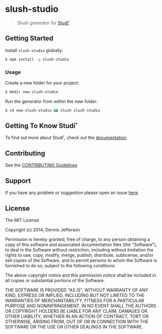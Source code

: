 # slush-studio 

> Slush generator for [Studi˚](https://github.com/djfrsn/gulp-studio)


## Getting Started

Install `slush-studio` globally:

```bash
$ npm install -g slush-studio
```

### Usage

Create a new folder for your project:

```bash
$ mkdir new-slush-studio
```

Run the generator from within the new folder:

```bash
$ cd new-slush-studio && slush slush-studio
```

## Getting To Know Studi˚

To find out more about Studi˚, check out the [documentation](https://github.com/djfrsn/studio).

## Contributing

See the [CONTRIBUTING Guidelines](https://github.com/djfsn/slush-studio/blob/master/CONTRIBUTING.md)

## Support
If you have any problem or suggestion please open an issue [here](https://github.com/djfsn/slush-studio/issues).

## License 

The MIT License

Copyright (c) 2014, Dennis Jefferson

Permission is hereby granted, free of charge, to any person
obtaining a copy of this software and associated documentation
files (the "Software"), to deal in the Software without
restriction, including without limitation the rights to use,
copy, modify, merge, publish, distribute, sublicense, and/or sell
copies of the Software, and to permit persons to whom the
Software is furnished to do so, subject to the following
conditions:

The above copyright notice and this permission notice shall be
included in all copies or substantial portions of the Software.

THE SOFTWARE IS PROVIDED "AS IS", WITHOUT WARRANTY OF ANY KIND,
EXPRESS OR IMPLIED, INCLUDING BUT NOT LIMITED TO THE WARRANTIES
OF MERCHANTABILITY, FITNESS FOR A PARTICULAR PURPOSE AND
NONINFRINGEMENT. IN NO EVENT SHALL THE AUTHORS OR COPYRIGHT
HOLDERS BE LIABLE FOR ANY CLAIM, DAMAGES OR OTHER LIABILITY,
WHETHER IN AN ACTION OF CONTRACT, TORT OR OTHERWISE, ARISING
FROM, OUT OF OR IN CONNECTION WITH THE SOFTWARE OR THE USE OR
OTHER DEALINGS IN THE SOFTWARE.

